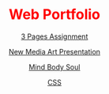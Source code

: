 <DOCTYPE html>
<html>
<head>
  <title>Index Page</title>
<style>
  h1 {color:red;}
  h1 {text-align: center;}
  p {text-align: center;}
  div {text-align: center;}
</style>
</head>
<body>
<h1>Web Portfolio</h1>

<a href="https://gavin-casey.github.io/caseyg3pages1/">3 Pages Assignment</a>

<a href="https://voicethread.com/share/20252301/">New Media Art Presentation</a>
  
<a href="https://gavin-casey.github.io/MBS/">Mind Body Soul</a>

<a href="https://gavin-casey.github.io/caseygcss/">CSS</a>
